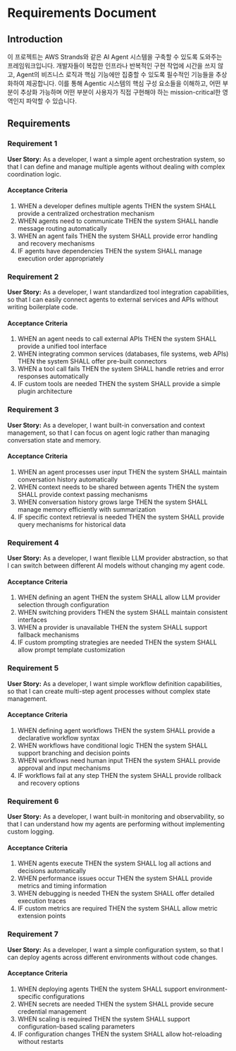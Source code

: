 # Requirements Document

## Introduction

이 프로젝트는 AWS Strands와 같은 AI Agent 시스템을 구축할 수 있도록 도와주는 프레임워크입니다. 개발자들이 복잡한 인프라나 반복적인 구현 작업에 시간을 쓰지 않고, Agent의 비즈니스 로직과 핵심 기능에만 집중할 수 있도록 필수적인 기능들을 추상화하여 제공합니다. 이를 통해 Agentic 시스템의 핵심 구성 요소들을 이해하고, 어떤 부분이 추상화 가능하며 어떤 부분이 사용자가 직접 구현해야 하는 mission-critical한 영역인지 파악할 수 있습니다.

## Requirements

### Requirement 1

**User Story:** As a developer, I want a simple agent orchestration system, so that I can define and manage multiple agents without dealing with complex coordination logic.

#### Acceptance Criteria

1. WHEN a developer defines multiple agents THEN the system SHALL provide a centralized orchestration mechanism
2. WHEN agents need to communicate THEN the system SHALL handle message routing automatically
3. WHEN an agent fails THEN the system SHALL provide error handling and recovery mechanisms
4. IF agents have dependencies THEN the system SHALL manage execution order appropriately

### Requirement 2

**User Story:** As a developer, I want standardized tool integration capabilities, so that I can easily connect agents to external services and APIs without writing boilerplate code.

#### Acceptance Criteria

1. WHEN an agent needs to call external APIs THEN the system SHALL provide a unified tool interface
2. WHEN integrating common services (databases, file systems, web APIs) THEN the system SHALL offer pre-built connectors
3. WHEN a tool call fails THEN the system SHALL handle retries and error responses automatically
4. IF custom tools are needed THEN the system SHALL provide a simple plugin architecture

### Requirement 3

**User Story:** As a developer, I want built-in conversation and context management, so that I can focus on agent logic rather than managing conversation state and memory.

#### Acceptance Criteria

1. WHEN an agent processes user input THEN the system SHALL maintain conversation history automatically
2. WHEN context needs to be shared between agents THEN the system SHALL provide context passing mechanisms
3. WHEN conversation history grows large THEN the system SHALL manage memory efficiently with summarization
4. IF specific context retrieval is needed THEN the system SHALL provide query mechanisms for historical data

### Requirement 4

**User Story:** As a developer, I want flexible LLM provider abstraction, so that I can switch between different AI models without changing my agent code.

#### Acceptance Criteria

1. WHEN defining an agent THEN the system SHALL allow LLM provider selection through configuration
2. WHEN switching providers THEN the system SHALL maintain consistent interfaces
3. WHEN a provider is unavailable THEN the system SHALL support fallback mechanisms
4. IF custom prompting strategies are needed THEN the system SHALL allow prompt template customization

### Requirement 5

**User Story:** As a developer, I want simple workflow definition capabilities, so that I can create multi-step agent processes without complex state management.

#### Acceptance Criteria

1. WHEN defining agent workflows THEN the system SHALL provide a declarative workflow syntax
2. WHEN workflows have conditional logic THEN the system SHALL support branching and decision points
3. WHEN workflows need human input THEN the system SHALL provide approval and input mechanisms
4. IF workflows fail at any step THEN the system SHALL provide rollback and recovery options

### Requirement 6

**User Story:** As a developer, I want built-in monitoring and observability, so that I can understand how my agents are performing without implementing custom logging.

#### Acceptance Criteria

1. WHEN agents execute THEN the system SHALL log all actions and decisions automatically
2. WHEN performance issues occur THEN the system SHALL provide metrics and timing information
3. WHEN debugging is needed THEN the system SHALL offer detailed execution traces
4. IF custom metrics are required THEN the system SHALL allow metric extension points

### Requirement 7

**User Story:** As a developer, I want a simple configuration system, so that I can deploy agents across different environments without code changes.

#### Acceptance Criteria

1. WHEN deploying agents THEN the system SHALL support environment-specific configurations
2. WHEN secrets are needed THEN the system SHALL provide secure credential management
3. WHEN scaling is required THEN the system SHALL support configuration-based scaling parameters
4. IF configuration changes THEN the system SHALL allow hot-reloading without restarts
